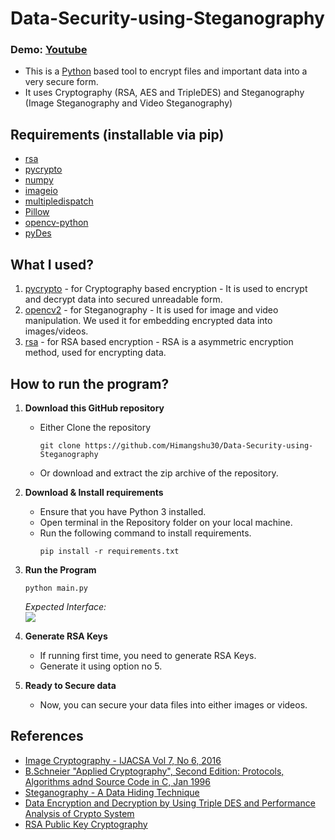 # Data-Security-using-Steganography

### Demo: [Youtube](#main)


- This is a [Python](https://python.org/) based tool to encrypt files and important data into a very secure form.
- It uses Cryptography (RSA, AES and TripleDES) and Steganography (Image Steganography and Video Steganography)


## Requirements (installable via pip)
- [rsa](https://pypi.org/project/rsa/)
- [pycrypto](https://pypi.org/project/pycrypto/)
- [numpy](https://pypi.org/project/numpy/)
- [imageio](https://pypi.org/project/imageio/)
- [multipledispatch](https://pypi.org/project/multipledispatch/)
- [Pillow](https://pypi.org/project/Pillow/)
- [opencv-python](https://pypi.org/project/opencv-python/)
- [pyDes](https://pypi.org/project/pyDes/)


## What I used?
1. [pycrypto](https://docs.python.org/3/library/crypto.html) - for Cryptography based encryption - It is used to encrypt and decrypt data into secured unreadable form. 
2. [opencv2](https://opencv.org/) - for Steganography - It is used for image and video manipulation. We used it for embedding encrypted data into images/videos.
3. [rsa](https://stuvel.eu/python-rsa-doc/usage.html) - for RSA based encryption - RSA is a asymmetric encryption method, used for encrypting data.


## How to run the program?
1. **Download this GitHub repository**
	- Either Clone the repository
		```
		git clone https://github.com/Himangshu30/Data-Security-using-Steganography
		```
	- Or download and extract the zip archive of the repository.

2. **Download & Install requirements**
	- Ensure that you have Python 3 installed.
	- Open terminal in the Repository folder on your local machine.
	- Run the following command to install requirements.
		```
		pip install -r requirements.txt
 		```
3. **Run the Program**
	```
	python main.py
	```
	*Expected Interface:*
	<br><img src="lib/images/main_screen.png?raw=true">
4. **Generate RSA Keys**
   - If running first time, you need to generate RSA Keys.
   - Generate it using option no 5.
5. **Ready to Secure data**
   - Now, you can secure your data files into either images or videos.


## References
- [Image Cryptography - IJACSA Vol 7, No 6, 2016](http://www.ijarcs.info/index.php/Ijarcs/article/view/2771)
- [B.Schneier "Applied Cryptography", Second Edition: Protocols, Algorithms adnd Source Code in C, Jan 1996](https://archive.org/download/AppliedCryptographyBruceSchneier/Applied%20Cryptography%20%28Bruce%20Schneier%29.pdf)
- [Steganography - A Data Hiding Technique](https://www.researchgate.net/publication/49587597_Steganography-_A_Data_Hiding_Technique)
- [Data Encryption and Decryption by Using Triple DES and Performance Analysis of Crypto System](https://www.ijser.in/archives/v2i11/SjIwMTM0MDM=.pdf)
- [RSA Public Key Cryptography](https://www.researchgate.net/publication/318729097_RSA_Public_Key_Cryptography_Algorithm_-_A_Review)
